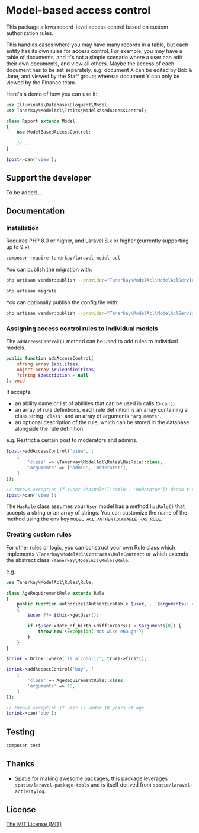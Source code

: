 # Model-based access control

This package allows record-level access control based on custom authorization rules.

This handles cases where you may have many records in a table, but each entity has its own rules for access control. For example, you may have a table of documents, and it's not a simple scenario where a user can edit their own documents, and view all others. Maybe the access of each document has to be set separately, e.g. document X can be edited by Bob & Jane, and viewed by the Staff group; whereas document Y can only be viewed by the Finance team.

Here's a demo of how you can use it:

```php
use Illuminate\Database\Eloquent\Model;
use Tanerkay\ModelAcl\Traits\ModelBasedAccessControl;

class Report extends Model
{
    use ModelBasedAccessControl;
    
    // ...
}

$post->can('view');
```

## Support the developer

To be added...

## Documentation

### Installation

Requires PHP 8.0 or higher, and Laravel 8.x or higher (currently supporting up to 9.x)

``` bash
composer require tanerkay/laravel-model-acl
```

You can publish the migration with:
```bash
php artisan vendor:publish --provider="Tanerkay\ModelAcl\ModelAclServiceProvider" --tag="model-acl-migrations"
```

```bash
php artisan migrate
```

You can optionally publish the config file with:
```bash
php artisan vendor:publish --provider="Tanerkay\ModelAcl\ModelAclServiceProvider" --tag="model-acl-config"
```

### Assigning access control rules to individual models

The `addAccessControl()` method can be used to add rules to individual models.

```php
public function addAccessControl(
    string|array $abilities, 
    object|array $ruleDefinitions, 
    ?string $description = null
): void
```

It accepts:
- an ability name or list of abilities that can be used in calls to `can()`.
- an array of rule definitions, each rule definition is an array containing a class string `'class'` and an array of arguments `'arguments'`.
- an optional description of the rule, which can be stored in the database alongside the rule definition.

e.g. Restrict a certain post to moderators and admins.

```php
$post->addAccessControl('view', [
    [
        'class' => \Tanerkay\ModelAcl\Rules\HasRole::class,
        'arguments' => ['admin', 'moderator'],
    ]
]);

// throws exception if $user->hasRole(['admin', 'moderator']) doesn't return true
$post->can('view');
```

The `HasRole` class assumes your `User` model has a method `hasRole()` that accepts a string or an array of strings. You can customize the name of the method using the env key `MODEL_ACL_AUTHENTICATABLE_HAS_ROLE`.

### Creating custom rules

For other rules or logic, you can construct your own Rule class which implements `\Tanerkay\ModelAcl\Contracts\RuleContract` or which extends the abstract class `\Tanerkay\ModelAcl\Rules\Rule`.

e.g.

```php
use Tanerkay\ModelAcl\Rules\Rule;

class AgeRequirementRule extends Rule
{
    public function authorize(?Authenticatable $user, ...$arguments): void
    {
        $user ??= $this->getUser();

        if ($user->date_of_birth->diffInYears() < $arguments[0]) {
            throw new \Exception('Not wise enough');
        }
    }
}
```

```php
$drink = Drink::where('is_alcoholic', true)->first();

$drink->addAccessControl('buy', [
    [
        'class' => AgeRequirementRule::class,
        'arguments' => 18,
    ]
]);

// throws exception if user is under 18 years of age
$drink->can('buy');
```

## Testing

``` bash
composer test
```

## Thanks

- [Spatie](https://spatie.be) for making awesome packages, this package leverages `spatie/laravel-package-tools` and is itself derived from `spatie/laravel-activitylog`.

## License

[The MIT License (MIT)](https://mit-license.org/)
